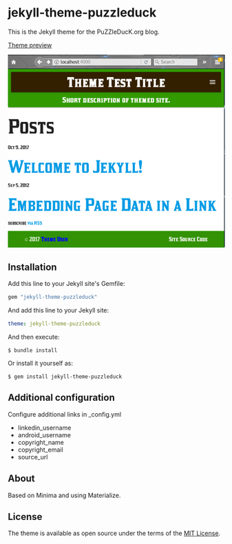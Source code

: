 # jekyll-theme-puzzleduck

This is the Jekyll theme for the PuZZleDucK.org blog.

[Theme preview](https://puzzleduck.gitlab.io/Development-Adventures)

![jekyll-theme-puzzleduck theme preview](/screenshot.png)

## Installation

Add this line to your Jekyll site's Gemfile:

```ruby
gem "jekyll-theme-puzzleduck"
```

And add this line to your Jekyll site:

```yaml
theme: jekyll-theme-puzzleduck
```

And then execute:

    $ bundle install

Or install it yourself as:

    $ gem install jekyll-theme-puzzleduck


## Additional configuration

Configure additional links in _config.yml

- linkedin_username
- android_username
- copyright_name
- copyright_email
- source_url


## About

Based on Minima and using Materialize.


## License

The theme is available as open source under the terms of the [MIT License](http://opensource.org/licenses/MIT).
